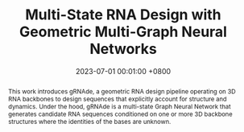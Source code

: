---
title:   Multi-State RNA Design with Geometric Multi-Graph Neural Networks       
date:           2023-07-01 00:01:00 +0800
selected:       false
pub:            "CompBio Workshop @ ICML"
# pub_pre:        "Submitted to "
# pub_post:       'Under review.'
# pub_last:       ' <span class="badge badge-pill badge-custom badge-success">Spotlight</span>'
pub_date:       "2024"

abstract: >-
   This work introduces gRNAde, a geometric RNA design pipeline operating on 3D RNA backbones to design sequences that explicitly account for structure and dynamics. Under the hood, gRNAde is a multi-state Graph Neural Network that generates candidate RNA sequences conditioned on one or more 3D backbone structures where the identities of the bases are unknown. 

cover:          https://www.catalyzex.com/_next/image?url=https%3A%2F%2Fd3i71xaburhd42.cloudfront.net%2F18f817d9c9181ee03ff9b307c4384bf8dccbc48c%2F2-Figure1-1.png&w=640&q=75
authors:
  - Chaitanya Joshi
  - Arian Jamasb
  - Ramon Vinas
  - Charles Harris
  - Simon Mathis
  - Pietro Lió
links:
  Paper: https://arxiv.org/abs/2305.14749
  Code: https://github.com/chaitjo/geometric-rna-design
---